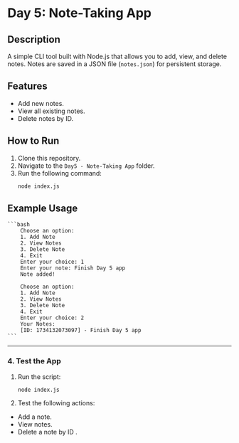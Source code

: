 # Day 5: Note-Taking App

## Description
A simple CLI tool built with Node.js that allows you to add, view, and delete notes. Notes are saved in a JSON file (`notes.json`) for persistent storage.

## Features
- Add new notes.
- View all existing notes.
- Delete notes by ID.

## How to Run
1. Clone this repository.
2. Navigate to the `Day5 - Note-Taking App` folder.
3. Run the following command:
   ```bash
   node index.js
    ```

## Example Usage
    ```bash
        Choose an option:
        1. Add Note
        2. View Notes
        3. Delete Note
        4. Exit
        Enter your choice: 1
        Enter your note: Finish Day 5 app
        Note added!

        Choose an option:
        1. Add Note
        2. View Notes
        3. Delete Note
        4. Exit
        Enter your choice: 2
        Your Notes:
        [ID: 1734132073097] - Finish Day 5 app
    ```

---

### **4. Test the App**

1. Run the script:
   ```bash
   node index.js
   ```
2. Test the following actions:
* Add a note.
* View notes.
* Delete a note by ID .


